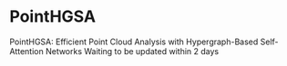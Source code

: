 # PointHGSA
PointHGSA: Efficient Point Cloud Analysis with Hypergraph-Based Self-Attention Networks
Waiting to be updated within 2 days
